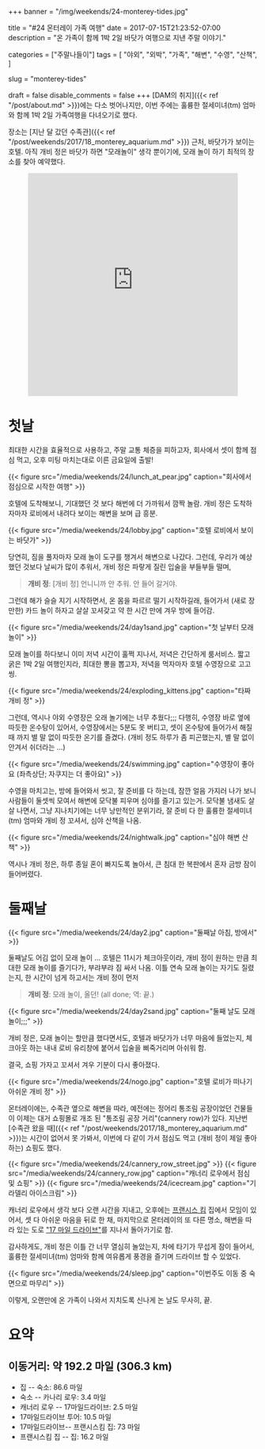 +++
banner = "/img/weekends/24-monterey-tides.jpg"

title = "#24 몬터레이 가족 여행"
date = 2017-07-15T21:23:52-07:00
description = "온 가족이 함께 1박 2일 바닷가 여행으로 지낸 주말 이야기."

categories = ["주말나들이"]
tags = [
    "야외",
    "외박",
    "가족",
    "해변",
    "수영",
    "산책",
]

slug = "monterey-tides"

draft = false
disable_comments = false
+++
[DAM의 취지]({{< ref "/post/about.md" >}})에는 다소 벗어나지만, 이번 주에는
훌륭한 절세미녀(tm) 엄마와 함께 1박 2일 가족여행을 다녀오기로 했다.

<!--more-->

장소는 [지난 달 갔던 수족관]({{< ref
"/post/weekends/2017/18_monterey_aquarium.md" >}}) 근처, 바닷가가 보이는 호텔.
아직 개비 정은 바닷가 하면 "모래놀이" 생각 뿐이기에, 모래 놀이 하기 최적의
장소를 찾아 예약했다.

<figure>
<iframe src="https://www.google.com/maps/embed?pb=!1m18!1m12!1m3!1d3202.6327930010866!2d-121.8611132843383!3d36.611152086017235!2m3!1f0!2f0!3f0!3m2!1i1024!2i768!4f13.1!3m3!1m2!1s0x808de45f0ff609e9%3A0xdb4b2143c70396cc!2sMonterey+Tides!5e0!3m2!1sen!2sus!4v1500182233099" width="100%" height="450" frameborder="0" style="border:0" allowfullscreen></iframe>
</figure>

# 첫날

최대한 시간을 효율적으로 사용하고, 주말 교통 체증을 피하고자, 회사에서 셋이 함께
점심 먹고, 오후 미팅 마치는대로 이른 금요일에 출발!

{{< figure
  src="/media/weekends/24/lunch_at_pear.jpg"
  caption="회사에서 점심으로 시작한 여행" >}}

호텔에 도착해보니, 기대했던 것 보다 해번에 더 가까워서 깜짝 놀람. 개비 정은
도착하자마자 로비에서 내려다 보이는 해변을 보며 급 흥분.

{{< figure
  src="/media/weekends/24/lobby.jpg"
  caption="호텔 로비에서 보이는 바닷가" >}}

당연히, 짐을 풀자마자 모래 놀이 도구를 챙겨서 해변으로 나갔다.
그런데, 우리가 예상했던 것보다 날씨가 많이 추워서, 개비 정은 파랗게 질린 입술을
부들부들 떨며,

> **개비 정**: [개비 정] 언니니까 안 추워. 안 들어 갈거야.

그런데 해가 슬슬 지기 시작하면서, 온 몸을 파르르 떨기 시작하길래,
들어가서 (새로 장만한) 카드 놀이 하자고 살살 꼬셔갖고 약 한 시간 만에 겨우 방에
들어감.

{{< figure
  src="/media/weekends/24/day1sand.jpg"
  caption="첫 날부터 모래 놀이" >}}

모래 놀이를 하다보니 이미 저녁 시간이 훌쩍 지나서, 저녁은 간단하게 룸서비스.
짧고 굵은 1박 2일 여행인지라, 최대한 뽕을 뽑고자, 저녁을 먹자마자 호텔
수영장으로 고고씽.

{{< figure
  src="/media/weekends/24/exploding_kittens.jpg"
  caption="타짜 개비 정" >}}

그런데, 역시나 야외 수영장은 오래 놀기에는 너무 추웠다;;;
다행히, 수영장 바로 옆에 따듯한 온수탕이 있어서, 수영장에서는 5분도 못 버티고,
셋이 온수탕에 들어가서 해질 때 까지 별 말 없이 따듯한 온기를 즐겼다.
(개비 정도 하루가 좀 피곤했는지, 별 말 없이 안겨서 쉬더라는 …)

{{< figure
  src="/media/weekends/24/swimming.jpg"
  caption="수영장이 좋아요 (좌측상단; 자쿠지는 더 좋아요)" >}}

수영을 마치고는, 방에 들어와서 씻고, 잘 준비를 다 하는데, 잠깐 얼음 가지러 나가
보니 사람들이 둘셋씩 모여서 해변에 모닥불 피우며 심야를 즐기고 있는거.
모닥불 냄새도 살살 나면서, 그냥 지나치기에는 너무 낭만적인 분위기라, 잘 준비 다
한 훌륭한 절세미녀(tm) 엄마와 개비 정 꼬셔서, 심야 산책을 나옴.

{{< figure
  src="/media/weekends/24/nightwalk.jpg"
  caption="심야 해변 산책" >}}

역시나 개비 정은, 하루 종일 혼이 빠지도록 놀아서, 큰 침대 한 복판에서 혼자
금방 잠이 들어버렸다.

# 둘째날

{{< figure
  src="/media/weekends/24/day2.jpg"
  caption="둘째날 아침, 방에서" >}}

둘째날도 어김 없이 모래 놀이 … 호텔은 11시가 체크아웃이라, 개비 정이 원하는
만큼 최대한 모래 놀이를 즐기다가, 부랴부랴 짐 싸서 나옴.
이틀 연속 모래 놀이는 자기도 질렸는지, 한 시간이 넘게 하고서는 개비 정이 먼저

> **개비 정**: 모래 놀이, 올던! (all done; 역: 끝.)

{{< figure
  src="/media/weekends/24/day2sand.jpg"
  caption="둘째 날도 모래 놀이;;;" >}}

개비 정은, 모래 놀이는 할만큼 했다면서도, 호텔과 바닷가가 너무 마음에 들었는지,
체크아웃 하는 내내 로비 유리창에 붙어서 입술을 삐죽거리며 아쉬워 함.

결국, 쇼핑 가자고 꼬셔서 겨우 기분이 다시 좋아졌다.

{{< figure
  src="/media/weekends/24/nogo.jpg"
  caption="호텔 로비가 떠나기 아쉬운 개비 정" >}}

몬터레이에는, 수족관 옆으로 해변을 따라, 예전에는 정어리 통조림 공장이었던
건물들이 이제는 대거 쇼핑몰로 개조 된 "통조림 공장 거리"(cannery row)가 있다.
지난번 [수족관 왔을 때]({{< ref "/post/weekends/2017/18_monterey_aquarium.md" >}})는
시간이 없어서 못 가봐서, 이번에 다 같이 가서 점심도 먹고 (개비
정이 제일 좋아하는) 쇼핑도 했다.

{{< figure src="/media/weekends/24/cannery_row_street.jpg" >}}
{{< figure
  src="/media/weekends/24/cannery_row.jpg"
  caption="캐너리 로우에서 점심 및 쇼핑" >}}
{{< figure
  src="/media/weekends/24/icecream.jpg"
  caption="기라델리 아이스크림" >}}

캐너리 로우에서 생각 보다 오랜 시간을 지내고, 오후에는
[프랜시스 킴](/people/프랜시스-킴) 집에서 모임이 있어서, 셋 다 아쉬운 마음을
뒤로 한 채, 마지막으로 몬터레이의 또 다른 명소, 해변을 따라 있는 도로
["17 마일 드라이브"](https://www.google.com/maps/dir/36.6092971,-121.9482609/36.5608265,-121.9259335/@36.5824982,-121.9475023,14.25z/data=!4m29!4m28!1m25!3m4!1m2!1d-121.9613986!2d36.5999214!3s0x808de732e9af2f99:0x870127e6fee425d0!3m4!1m2!1d-121.9606843!2d36.5960209!3s0x808de730543d5051:0xe2853f0a76db0f26!3m4!1m2!1d-121.963847!2d36.5868875!3s0x808de73bf0e86199:0xa0abc997b8eb55c2!3m4!1m2!1d-121.9699352!2d36.5731801!3s0x808de712c4b9e68d:0x23a8c19d749e3a56!3m4!1m2!1d-121.9554768!2d36.5628627!3s0x808de7a990df4909:0xa74b63c523849120!1m0!3e0)를
지나서 돌아가기로 함.

감사하게도, 개비 정은 이틀 간 너무 열심히 놀았는지, 차에 타기가 무섭게 잠이
들어서, 훌륭한 절세미녀(tm) 엄마와 함께 여유롭게 풍경을 즐기며 드라이브 할 수
있었다.

{{< figure
  src="/media/weekends/24/sleep.jpg"
  caption="이번주도 이동 중 숙면으로 마무리" >}}

이렇게, 오랜만에 온 가족이 나와서 지치도록 신나게 논 날도 무사히, 끝.

# 요약

## 이동거리: 약 192.2 마일 (306.3 km)

- 집 -- 숙소: 86.6 마일
- 숙소 -- 카나리 로우: 3.4 마일
- 캐너리 로우 -- 17마일드라이브: 2.5 마일
- 17마일드라이브 투어: 10.5 마일
- 17마일드라이브-- 프랜시스킴 집: 73 마일
- 프랜시스킴 집 -- 집: 16.2 마일

